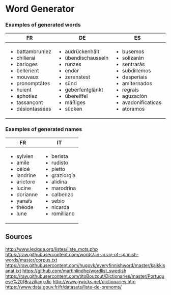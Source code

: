 # Word Generator

### Examples of generated words

| FR|DE|ES|SE|FI|BR
| ------------- | ------------- | ------------- | ------------- | ------------- | ------------- |
| <ul><li>battambruniez</li><li>chilierai</li><li>barloges</li><li>bellerient</li><li>mouvaux</li><li>pronomptâtes</li><li>huient</li><li>aphotiez</li><li>tassançont</li><li>désiontassées</li></ul> | <ul><li>audrückenhält</li><li>übendischausseln</li><li>runzes</li><li>ender</li><li>zerenstest</li><li>sünd</li><li>geberfentglänkt</li><li>übereiffel</li><li>mäßiges</li><li>sücken</li></ul>| <ul><li>busemos</li><li>solizarán</li><li>sentrarás</li><li>subdillemos</li><li>desperíais</li><li>amiternados</li><li>regrais</li><li>aguzación</li><li>avadonificaticas</li><li>atoramos</li></ul>| <ul><li>avlegens</li><li>kommande</li><li>lägsspeingstningamingen</li><li>skapplagsberna</li><li>fringsk</li><li>vrelningats</li><li>ögkaken</li><li>rödes</li><li>möjlse</li><li>föreaver</li></ul> | <ul><li>samanssuorihenälkuminna</li><li>pinalyrkkonauka</li><li>alvetranautinenteittaju</li><li>valmäys</li><li>junto</li><li>rakkivataakkinetanti</li><li>junne</li><li>vitelliteikkaoityä</li><li>vistelos</li><li>kainvarion</li></ul>  | <ul><li>gietação</li><li>respípereniro</li><li>matonecopiro</li><li>baucança</li><li>baleirosanse</li><li>chóloccino</li><li>nusco</li><li>calinear</li><li>fescênimbe</li><li>giroaleono</li></ul>|


### Examples of generated names

| FR | IT
| ------------- | ------------- |
|<ul><li>sylvien</li><li>amile</li><li>céloé</li><li>landrine</li><li>arictore</li><li>lucine</li><li>dorianne</li><li>yanaïs</li><li>théode</li><li>lune</li></ul>| <ul><li>berista</li><li>rudisto</li><li>pietto</li><li>graziorgia</li><li>alidina</li><li>marodrina</li><li>calbenzo</li><li>sebio</li><li>nicarda</li><li>romilliano</li></ul>

## Sources

http://www.lexique.org/listes/liste_mots.php
https://raw.githubusercontent.com/words/an-array-of-spanish-words/master/corpus.txt
https://raw.githubusercontent.com/hugovk/everyfinnishword/master/kaikkisanat.txt
https://github.com/martinlindhe/wordlist_swedish
https://raw.githubusercontent.com/titoBouzout/Dictionaries/master/Portuguese%20(Brazilian).dic
http://www.gwicks.net/dictionaries.htm
https://www.data.gouv.fr/fr/datasets/liste-de-prenoms/

